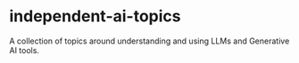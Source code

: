 # independent-ai-topics
A collection of topics around understanding and using LLMs and Generative AI tools.
